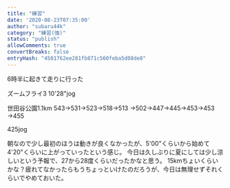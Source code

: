 ```yaml
---
title: "練習"
date: '2020-08-23T07:35:00'
author: "subaru44k"
category: "練習(強)"
status: "publish"
allowComments: true
convertBreaks: false
entryHash: "4501762ee281fb871c560feba5d08de8"
---
```

6時半に起きて走りに行った

ズームフライ3
10'28"jog

世田谷公園1.1km
543→531→523→518→513
→502→447→445→453→453
→455

425jog

朝なので少し最初のほうは動きが良くなかったが、5'00"くらいから始めて4'20"くらいに上がっていったという感じ。
今日は久しぶりに夏にしては少し涼しいという予報で、27から28度くらいだったかなと思う。
15kmちょいくらいかな？疲れてなかったらもうちょっといけたのだろうが、今日は無理せずそれくらいでやめておいた。
